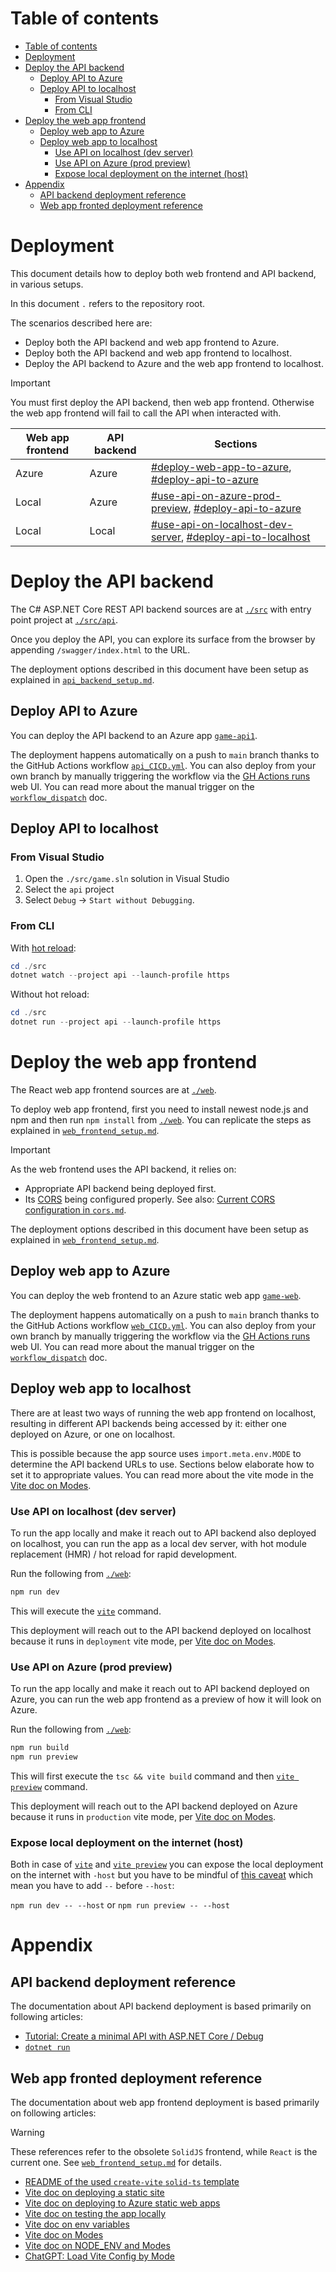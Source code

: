 # Table of contents

- [Table of contents](#table-of-contents)
- [Deployment](#deployment)
- [Deploy the API backend](#deploy-the-api-backend)
  - [Deploy API to Azure](#deploy-api-to-azure)
  - [Deploy API to localhost](#deploy-api-to-localhost)
    - [From Visual Studio](#from-visual-studio)
    - [From CLI](#from-cli)
- [Deploy the web app frontend](#deploy-the-web-app-frontend)
  - [Deploy web app to Azure](#deploy-web-app-to-azure)
  - [Deploy web app to localhost](#deploy-web-app-to-localhost)
    - [Use API on localhost (dev server)](#use-api-on-localhost-dev-server)
    - [Use API on Azure (prod preview)](#use-api-on-azure-prod-preview)
    - [Expose local deployment on the internet (host)](#expose-local-deployment-on-the-internet-host)
- [Appendix](#appendix)
  - [API backend deployment reference](#api-backend-deployment-reference)
  - [Web app fronted deployment reference](#web-app-fronted-deployment-reference)

# Deployment

This document details how to deploy both web frontend and API backend, in various setups.

In this document `.` refers to the repository root.

The scenarios described here are:

- Deploy both the API backend and web app frontend to Azure.
- Deploy both the API backend and web app frontend to localhost.
- Deploy the API backend to Azure and the web app frontend to localhost.

> [!IMPORTANT]
> You must first deploy the API backend, then web app frontend.
> Otherwise the web app frontend will fail to call the API when interacted with.

| Web app frontend | API backend | Sections                                                                                                                   |
| ---------------- | ----------- | -------------------------------------------------------------------------------------------------------------------------- |
| Azure            | Azure       | [#deploy-web-app-to-azure](#deploy-web-app-to-azure), [#deploy-api-to-azure](#deploy-api-to-azure)                         |
| Local            | Azure       | [#use-api-on-azure-prod-preview](#use-api-on-azure-prod-preview), [#deploy-api-to-azure](#deploy-api-to-azure)             |
| Local            | Local       | [#use-api-on-localhost-dev-server](#use-api-on-localhost-dev-server), [#deploy-api-to-localhost](#deploy-api-to-localhost) |

# Deploy the API backend

The C# ASP.NET Core REST API backend sources are at [`./src`] with entry point project at [`./src/api`].

Once you deploy the API, you can explore its surface from the browser by appending `/swagger/index.html`
to the URL.

The deployment options described in this document have been setup as explained in [`api_backend_setup.md`].

## Deploy API to Azure

You can deploy the API backend to an Azure app [`game-api1`].

The deployment happens automatically on a push to `main` branch thanks to the GitHub Actions workflow [`api_CICD.yml`].
You can also deploy from your own branch by manually triggering the workflow via the [GH Actions runs] web UI.
You can read more about the manual trigger on the [`workflow_dispatch`] doc.

## Deploy API to localhost

### From Visual Studio

1. Open the `./src/game.sln` solution in Visual Studio
2. Select the `api` project
3. Select `Debug` -> `Start without Debugging`.

### From CLI

With [hot reload][`dotnet watch` hot reload]:

```powershell
cd ./src
dotnet watch --project api --launch-profile https
```

Without hot reload:

```powershell
cd ./src
dotnet run --project api --launch-profile https
```

# Deploy the web app frontend

The React web app frontend sources are at [`./web`].

To deploy web app frontend, first you need to install newest node.js and npm and then run `npm install` from [`./web`].
You can replicate the steps as explained in [`web_frontend_setup.md`].

> [!IMPORTANT]
> As the web frontend uses the API backend, it relies on:
>
> - Appropriate API backend being deployed first.
> - Its [CORS] being configured properly. See also: [Current CORS configuration in `cors.md`](./cors.md#current-cors-configuration).

The deployment options described in this document have been setup as explained in [`web_frontend_setup.md`].

## Deploy web app to Azure

You can deploy the web frontend to an Azure static web app [`game-web`].

The deployment happens automatically on a push to `main` branch thanks to the GitHub Actions workflow [`web_CICD.yml`].
You can also deploy from your own branch by manually triggering the workflow via the [GH Actions runs] web UI.
You can read more about the manual trigger on the [`workflow_dispatch`] doc.

## Deploy web app to localhost

There are at least two ways of running the web app frontend on localhost, resulting
in different API backends being accessed by it: either one deployed on Azure, or one on localhost.

This is possible because the app source uses `import.meta.env.MODE` to determine the API backend URLs to use.
Sections below elaborate how to set it to appropriate values.
You can read more about the vite mode in the [Vite doc on Modes].

### Use API on localhost (dev server)

To run the app locally and make it reach out to API backend also deployed on localhost,
you can run the app as a local dev server, with hot module replacement (HMR) / hot reload for rapid development.

Run the following from [`./web`]:

```powershell
npm run dev
```

This will execute the [`vite`] command.

This deployment will reach out to the API backend deployed on localhost because
it runs in `deployment` vite mode, per [Vite doc on Modes].

### Use API on Azure (prod preview)

To run the app locally and make it reach out to API backend deployed on Azure,
you can run the web app frontend as a preview of how it will look on Azure.

Run the following from [`./web`]:

```powershell
npm run build
npm run preview
```

This will first execute the `tsc && vite build` command and then [`vite preview`] command.

This deployment will reach out to the API backend deployed on Azure because
it runs in `production` vite mode, per [Vite doc on Modes].

### Expose local deployment on the internet (host)

Both in case of [`vite`] and [`vite preview`] you can expose the local deployment on the internet with `-host`
but you have to be mindful of [this caveat][vite -host caveat] which mean you have to add `--` before `--host`:

`npm run dev -- --host`
or
`npm run preview -- --host`

# Appendix

## API backend deployment reference

The documentation about API backend deployment is based primarily on following articles:

- [Tutorial: Create a minimal API with ASP.NET Core / Debug]
- [`dotnet run`]

## Web app fronted deployment reference

The documentation about web app frontend deployment is based primarily on following articles:

> [!WARNING]
> These references refer to the obsolete `SolidJS` frontend, while `React` is the current one.
> See [`web_frontend_setup.md`] for details.

- [README of the used `create-vite` `solid-ts` template]
- [Vite doc on deploying a static site]
- [Vite doc on deploying to Azure static web apps]
- [Vite doc on testing the app locally]
- [Vite doc on env variables]
- [Vite doc on Modes]
- [Vite doc on NODE_ENV and Modes]
- [ChatGPT: Load Vite Config by Mode]

<!--
## references
-->

[`./src/api`]: ../src/api
[`./src`]: ../src
[`./web`]: ../web
[`api_backend_setup.md`]: ./api_backend_setup.md
[`api_CICD.yml`]: ../.github/workflows/api_CICD.yml
[`dotnet run`]: https://learn.microsoft.com/en-us/dotnet/core/tools/dotnet-run
[`dotnet watch` hot reload]: https://learn.microsoft.com/en-us/dotnet/core/tools/dotnet-watch#hot-reload
[`game-api1`]: https://portal.azure.com/#@spawarottijamro.onmicrosoft.com/resource/subscriptions/8695c84c-09a4-4b50-994f-a2fa7f36cc92/resourcegroups/game-rg/providers/Microsoft.Web/sites/game-api1/appServices
[`game-web`]: https://portal.azure.com/#@spawarottijamro.onmicrosoft.com/resource/subscriptions/8695c84c-09a4-4b50-994f-a2fa7f36cc92/resourceGroups/game-rg/providers/Microsoft.Web/staticSites/game-web/staticsite
[`vite preview`]: https://vitejs.dev/guide/cli.html#vite-preview
[`vite`]: https://vitejs.dev/guide/cli.html#vite
[`web_CICD.yml`]: ../.github/workflows/web_CICD.yml
[`web_frontend_setup.md`]: ./web_frontend_setup.md
[`workflow_dispatch`]: https://docs.github.com/en/actions/using-workflows/events-that-trigger-workflows#workflow_dispatch
[ChatGPT: Load Vite Config by Mode]: https://chat.openai.com/share/9109f0a2-3f55-47ca-88c8-14d13c6acee5
[CORS]: https://developer.mozilla.org/en-US/docs/Web/HTTP/CORS
[GH Actions runs]: https://github.com/konrad-jamrozik/game/actions
[README of the used `create-vite` `solid-ts` template]: https://github.com/vitejs/vite/tree/main/packages/create-vite/template-solid-ts
[Tutorial: Create a minimal API with ASP.NET Core / Debug]: https://learn.microsoft.com/en-us/azure/app-service/quickstart-dotnetcore?pivots=development-environment-vs&tabs=net70#1-create-an-aspnet-web-app
[vite -host caveat]: https://github.com/vitejs/vite/discussions/3396#discussioncomment-4581934
[Vite doc on deploying a static site]: https://vitejs.dev/guide/static-deploy.html
[Vite doc on deploying to Azure static web apps]: https://vitejs.dev/guide/static-deploy.html#azure-static-web-apps
[Vite doc on env variables]: https://vitejs.dev/guide/env-and-mode.html#modes
[Vite doc on Modes]: https://vitejs.dev/guide/env-and-mode.html#modes
[Vite doc on NODE_ENV and Modes]: https://vitejs.dev/guide/env-and-mode.html#node-env-and-modes
[Vite doc on testing the app locally]: https://vitejs.dev/guide/static-deploy.html#testing-the-app-locally
